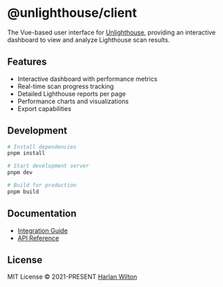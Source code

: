 # @unlighthouse/client

The Vue-based user interface for [Unlighthouse](https://github.com/harlan-zw/unlighthouse), providing an interactive dashboard to view and analyze Lighthouse scan results.

## Features

- Interactive dashboard with performance metrics
- Real-time scan progress tracking
- Detailed Lighthouse reports per page
- Performance charts and visualizations
- Export capabilities

## Development

```bash
# Install dependencies
pnpm install

# Start development server
pnpm dev

# Build for production
pnpm build
```

## Documentation

- [Integration Guide](https://unlighthouse.dev/integrations/)
- [API Reference](https://unlighthouse.dev/api/index.html)

## License

MIT License © 2021-PRESENT [Harlan Wilton](https://github.com/harlan-zw)
